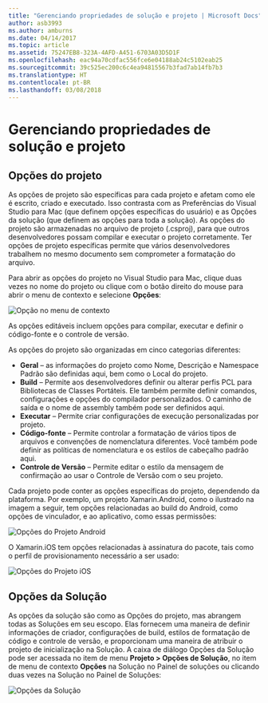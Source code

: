```yaml
---
title: "Gerenciando propriedades de solução e projeto | Microsoft Docs"
author: asb3993
ms.author: amburns
ms.date: 04/14/2017
ms.topic: article
ms.assetid: 75247EB8-323A-4AFD-A451-6703A03D5D1F
ms.openlocfilehash: eac94a70cdfac556fce6e04188ab24c5102eab25
ms.sourcegitcommit: 39c525ec200c6c4ea94815567b3fad7ab14fb7b3
ms.translationtype: HT
ms.contentlocale: pt-BR
ms.lasthandoff: 03/08/2018
---
```

# <a name="managing-project-and-solution-properties"></a>Gerenciando propriedades de solução e projeto

## <a name="project-options"></a>Opções do projeto

As opções de projeto são específicas para cada projeto e afetam como ele é escrito, criado e executado. Isso contrasta com as Preferências do Visual Studio para Mac (que definem opções específicas do usuário) e as Opções da solução (que definem as opções para toda a solução). As opções do projeto são armazenadas no arquivo de projeto (.csproj), para que outros desenvolvedores possam compilar e executar o projeto corretamente. Ter opções de projeto específicas permite que vários desenvolvedores trabalhem no mesmo documento sem comprometer a formatação do arquivo.

Para abrir as opções do projeto no Visual Studio para Mac, clique duas vezes no nome do projeto ou clique com o botão direito do mouse para abrir o menu de contexto e selecione **Opções**:

 ![Opção no menu de contexto](media/projects-and-solutions-image2.png)

As opções editáveis incluem opções para compilar, executar e definir o código-fonte e o controle de versão.

As opções do projeto são organizadas em cinco categorias diferentes:

* **Geral** – as informações do projeto como Nome, Descrição e Namespace Padrão são definidas aqui, bem como o Local do projeto.
* **Build** – Permite aos desenvolvedores definir ou alterar perfis PCL para Bibliotecas de Classes Portáteis. Ele também permite definir comandos, configurações e opções do compilador personalizados. O caminho de saída e o nome de assembly também pode ser definidos aqui.
* **Executar** – Permite criar configurações de execução personalizadas por projeto.
* **Código-fonte** – Permite controlar a formatação de vários tipos de arquivos e convenções de nomenclatura diferentes. Você também pode definir as políticas de nomenclatura e os estilos de cabeçalho padrão aqui.
* **Controle de Versão** – Permite editar o estilo da mensagem de confirmação ao usar o Controle de Versão com o seu projeto.

Cada projeto pode conter as opções específicas do projeto, dependendo da plataforma. Por exemplo, um projeto Xamarin.Android, como o ilustrado na imagem a seguir, tem opções relacionadas ao build do Android, como opções de vinculador, e ao aplicativo, como essas permissões:

 ![Opções do Projeto Android](media/projects-and-solutions-image5.png)

O Xamarin.iOS tem opções relacionadas à assinatura do pacote, tais como o perfil de provisionamento necessário a ser usado:

 ![Opções do Projeto iOS](media/projects-and-solutions-image6.png)

## <a name="solution-options"></a>Opções da Solução 

As opções da solução são como as Opções do projeto, mas abrangem todas as Soluções em seu escopo. Elas fornecem uma maneira de definir informações de criador, configurações de build, estilos de formatação de código e controle de versão, e proporcionam uma maneira de atribuir o projeto de inicialização na Solução.  A caixa de diálogo Opções da Solução pode ser acessada no item de menu **Projeto > Opções de Solução**, no item de menu de contexto **Opções** na Solução no Painel de soluções ou clicando duas vezes na Solução no Painel de Soluções:

 ![Opções da Solução](media/projects-and-solutions-image7.png)
